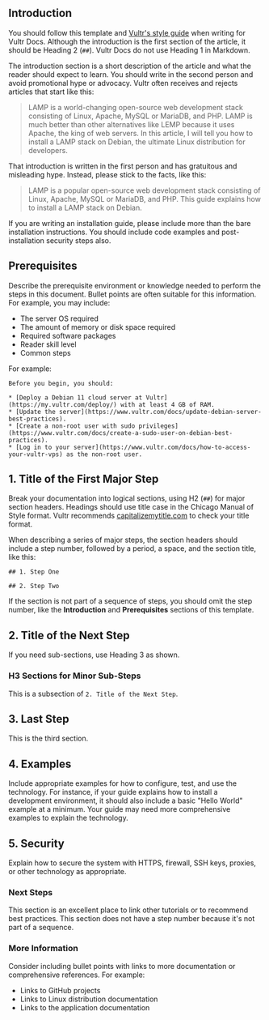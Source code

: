 ## Introduction

You should follow this template and [Vultr's style guide](https://www.vultr.com/docs/vultr-docs-style-guide) when writing for Vultr Docs. Although the introduction is the first section of the article, it should be Heading 2 (`##`). Vultr Docs do not use Heading 1 in Markdown.

The introduction section is a short description of the article and what the reader should expect to learn. You should write in the second person and avoid promotional hype or advocacy. Vultr often receives and rejects articles that start like this:

> LAMP is a world-changing open-source web development stack consisting of Linux, Apache, MySQL or MariaDB, and PHP. LAMP is much better than other alternatives like LEMP because it uses Apache, the king of web servers. In this article, I will tell you how to install a LAMP stack on Debian, the ultimate Linux distribution for developers.

That introduction is written in the first person and has gratuitous and misleading hype. Instead, please stick to the facts, like this:

> LAMP is a popular open-source web development stack consisting of Linux, Apache, MySQL or MariaDB, and PHP. This guide explains how to install a LAMP stack on Debian.

If you are writing an installation guide, please include more than the bare installation instructions. You should include code examples and post-installation security steps also.

## Prerequisites

Describe the prerequisite environment or knowledge needed to perform the steps in this document. Bullet points are often suitable for this information. For example, you may include:

* The server OS required
* The amount of memory or disk space required
* Required software packages
* Reader skill level
* Common steps

For example:

    Before you begin, you should:

    * [Deploy a Debian 11 cloud server at Vultr](https://my.vultr.com/deploy/) with at least 4 GB of RAM.
    * [Update the server](https://www.vultr.com/docs/update-debian-server-best-practices).
    * [Create a non-root user with sudo privileges](https://www.vultr.com/docs/create-a-sudo-user-on-debian-best-practices).
    * [Log in to your server](https://www.vultr.com/docs/how-to-access-your-vultr-vps) as the non-root user.

## 1. Title of the First Major Step

Break your documentation into logical sections, using H2 (`##`) for major section headers. Headings should use title case in the Chicago Manual of Style format. Vultr recommends [capitalizemytitle.com](https://capitalizemytitle.com/style/chicago) to check your title format.

When describing a series of major steps, the section headers should include a step number, followed by a period, a space, and the section title, like this:

    ## 1. Step One

    ## 2. Step Two

If the section is not part of a sequence of steps, you should omit the step number, like the **Introduction** and **Prerequisites** sections of this template.

## 2. Title of the Next Step

If you need sub-sections, use Heading 3 as shown.

### H3 Sections for Minor Sub-Steps

This is a subsection of `2. Title of the Next Step`.

## 3. Last Step

This is the third section.

## 4. Examples

Include appropriate examples for how to configure, test, and use the technology. For instance, if your guide explains how to install a development environment, it should also include a basic "Hello World" example at a minimum. Your guide may need more comprehensive examples to explain the technology.

## 5. Security

Explain how to secure the system with HTTPS, firewall, SSH keys, proxies, or other technology as appropriate.

### Next Steps

This section is an excellent place to link other tutorials or to recommend best practices. This section does not have a step number because it's not part of a sequence.

### More Information

Consider including bullet points with links to more documentation or comprehensive references. For example:

* Links to GitHub projects
* Links to Linux distribution documentation
* Links to the application documentation
